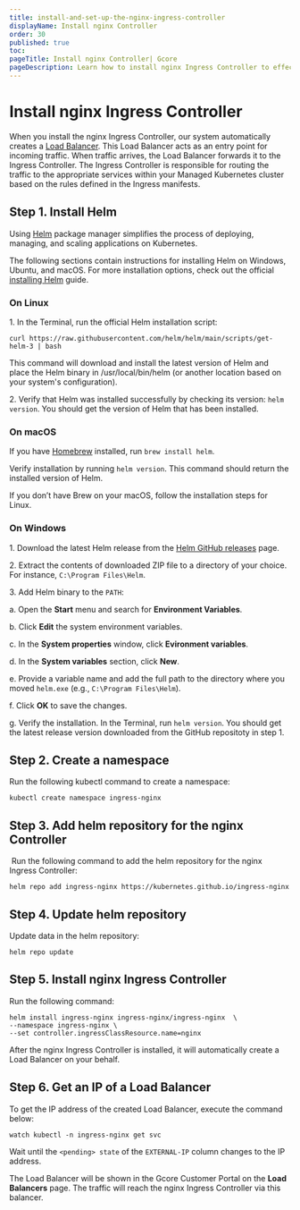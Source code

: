 ```yaml
---
title: install-and-set-up-the-nginx-ingress-controller
displayName: Install nginx Controller
order: 30
published: true
toc:
pageTitle: Install nginx Controller| Gcore
pageDescription: Learn how to install nginx Ingress Controller to effectively manage network traffic within a cluster.
---
```

# Install nginx Ingress Controller

When you install the nginx Ingress Controller, our system automatically creates a <a href="https://gcore.com/cloud/load-balancers" target="_blank">Load Balancer</a>. This Load Balancer acts as an entry point for incoming traffic. When traffic arrives, the Load Balancer forwards it to the Ingress Controller. The Ingress Controller is responsible for routing the traffic to the appropriate services within your Managed Kubernetes cluster based on the rules defined in the Ingress manifests.

## Step 1. Install Helm

Using <a href="https://helm.sh/" target="_blank">Helm</a> package manager simplifies the process of deploying, managing, and scaling applications on Kubernetes. 

The following sections contain instructions for installing Helm on Windows, Ubuntu, and macOS. For more installation options, check out the official <a href="https://helm.sh/docs/intro/install/" target="_blank">installing Helm</a> guide. 

<tabset-element>

### On Linux  

1\. In the Terminal, run the official Helm installation script: 

```
curl https://raw.githubusercontent.com/helm/helm/main/scripts/get-helm-3 | bash
```

This command will download and install the latest version of Helm and place the Helm binary in /usr/local/bin/helm (or another location based on your system's configuration). 

2\. Verify that Helm was installed successfully by checking its version: `helm version`. You should get the version of Helm that has been installed.

### On macOS 

If you have <a href="https://brew.sh/" target="_blank">Homebrew</a> installed, run `brew install helm`. 

Verify installation by running `helm version`. This command should return the installed version of Helm. 

If you don’t have Brew on your macOS, follow the installation steps for Linux.

### On Windows

1\. Download the latest Helm release from the <a href="https://github.com/helm/helm/releases" target="_blank">Helm GitHub releases</a> page. 

2\. Extract the contents of downloaded ZIP file to a directory of your choice. For instance, `C:\Program Files\Helm`. 

3\. Add Helm binary to the `PATH`: 

 a. Open the **Start** menu and search for **Environment Variables**. 

 b. Click **Edit** the system environment variables. 

 c. In the **System properties** window, click **Evironment variables**. 

 d. In the **System variables** section, click **New**.  

 e. Provide a variable name and add the full path to the directory where you moved `helm.exe` (e.g., `C:\Program Files\Helm`). 

 f. Click **OK** to save the changes. 

 g. Verify the installation. In the Terminal, run `helm version`. You should get the latest release version downloaded from the GitHub repositoty in step 1. 

</tabset-element>

## Step 2. Create a namespace

Run the following kubectl command to create a namespace:

```
kubectl create namespace ingress-nginx
```

## Step 3. Add helm repository for the nginx Controller

 Run the following command to add the helm repository for the nginx Ingress Controller:

```
helm repo add ingress-nginx https://kubernetes.github.io/ingress-nginx
```

## Step 4. Update helm repository

Update data in the helm repository:

```
helm repo update
```

## Step 5. Install nginx Ingress Controller

Run the following command:

```
helm install ingress-nginx ingress-nginx/ingress-nginx  \
--namespace ingress-nginx \
--set controller.ingressClassResource.name=nginx
```

After the nginx Ingress Controller is installed, it will automatically create a Load Balancer on your behalf.

## Step 6. Get an IP of a Load Balancer

To get the IP address of the created Load Balancer, execute the command below:

```
watch kubectl -n ingress-nginx get svc
```
Wait until the `<pending> state` of the `EXTERNAL-IP` column changes to the IP address.

The Load Balancer will be shown in the Gcore Customer Portal on the **Load Balancers** page. The traffic will reach the nginx Ingress Controller via this balancer.